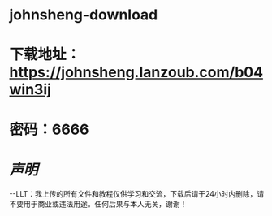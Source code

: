 # johnsheng-download
# 下载地址：https://johnsheng.lanzoub.com/b04win3ij
# **密码：6666**
# _声明_
   --LLT：我上传的所有文件和教程仅供学习和交流，下载后请于24小时内删除，请不要用于商业或违法用途。任何后果与本人无关，谢谢！
